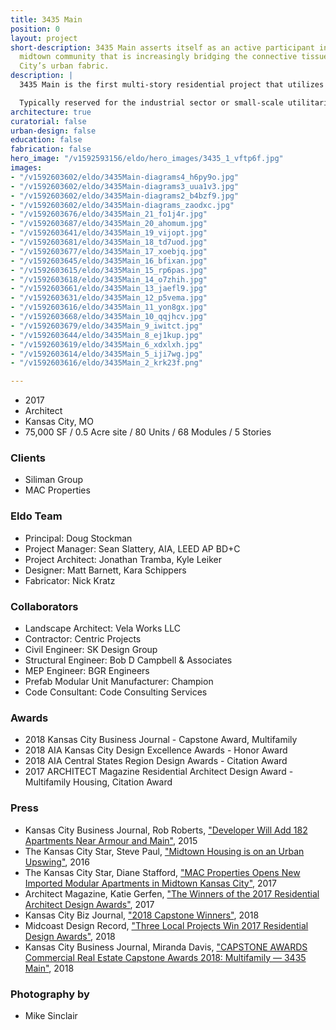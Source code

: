 ```yaml
---
title: 3435 Main
position: 0
layout: project
short-description: 3435 Main asserts itself as an active participant in a vibrant
  midtown community that is increasingly bridging the connective tissue of Kansas
  City’s urban fabric.
description: |
  3435 Main is the first multi-story residential project that utilizes comprehensive pre-manufactured construction in the region. Four stories of pre-manufactured residential “modules” were constructed and finished off site, then shipped to the site and placed one-by-one on a cast-in-place concrete plinth. A transit-oriented mixed-use development designed for a new generation of urban dwellers in midtown Kansas City, 3435 Main is located within walking distance of 10 bus stops and closely connected to a vital mix of small businesses and restaurants, including its own street-facing commercial space. Main Street hosts the initial phase of a new streetcar system that will soon extend past the 80-unit development.

  Typically reserved for the industrial sector or small-scale utilitarian projects, creating a contemporary mixed-use residential project from modular pre-fab construction was an exercise in intensive collaboration between architect, contractor, engineers, and pre-fab manufacturer, pushing the industry to think about pre-fab in a highly-advanced way.
architecture: true
curatorial: false
urban-design: false
education: false
fabrication: false
hero_image: "/v1592593156/eldo/hero_images/3435_1_vftp6f.jpg"
images:
- "/v1592603602/eldo/3435Main-diagrams4_h6py9o.jpg"
- "/v1592603602/eldo/3435Main-diagrams3_uua1v3.jpg"
- "/v1592603602/eldo/3435Main-diagrams2_b4bzf9.jpg"
- "/v1592603602/eldo/3435Main-diagrams_zaodxc.jpg"
- "/v1592603676/eldo/3435Main_21_fo1j4r.jpg"
- "/v1592603687/eldo/3435Main_20_ahomum.jpg"
- "/v1592603641/eldo/3435Main_19_vijopt.jpg"
- "/v1592603681/eldo/3435Main_18_td7uod.jpg"
- "/v1592603677/eldo/3435Main_17_xoebjq.jpg"
- "/v1592603645/eldo/3435Main_16_bfixan.jpg"
- "/v1592603615/eldo/3435Main_15_rp6pas.jpg"
- "/v1592603618/eldo/3435Main_14_o7zhih.jpg"
- "/v1592603661/eldo/3435Main_13_jaefl9.jpg"
- "/v1592603631/eldo/3435Main_12_p5vema.jpg"
- "/v1592603616/eldo/3435Main_11_yon8gx.jpg"
- "/v1592603668/eldo/3435Main_10_qqjhcv.jpg"
- "/v1592603679/eldo/3435Main_9_iwitct.jpg"
- "/v1592603644/eldo/3435Main_8_ej1kup.jpg"
- "/v1592603619/eldo/3435Main_6_xdxlxh.jpg"
- "/v1592603614/eldo/3435Main_5_iji7wg.jpg"
- "/v1592603616/eldo/3435Main_2_krk23f.png"

---
```

- 2017
- Architect
- Kansas City, MO
- 75,000 SF / 0.5 Acre site / 80 Units / 68 Modules / 5 Stories

### Clients
- Siliman Group
- MAC Properties

### Eldo Team
- Principal: Doug Stockman
- Project Manager: Sean Slattery, AIA, LEED AP BD+C
- Project Architect: Jonathan Tramba, Kyle Leiker
- Designer: Matt Barnett, Kara Schippers
- Fabricator: Nick Kratz

### Collaborators
- Landscape Architect: Vela Works LLC
- Contractor: Centric Projects
- Civil Engineer: SK Design Group
- Structural Engineer: Bob D Campbell & Associates
- MEP Engineer: BGR Engineers
- Prefab Modular Unit Manufacturer: Champion
- Code Consultant: Code Consulting Services

### Awards
- 2018 Kansas City Business Journal - Capstone Award, Multifamily
- 2018 AIA Kansas City Design Excellence Awards - Honor Award
- 2018 AIA Central States Region Design Awards - Citation Award
- 2017 ARCHITECT Magazine Residential Architect Design Award - Multifamily Housing, Citation Award

### Press
- Kansas City Business Journal, Rob Roberts, ["Developer Will Add 182 Apartments Near Armour and Main"](https://www.bizjournals.com/kansascity/news/2015/12/01/armour-main-redevelopment-project-mac-properties.html "Developer Will Add 182 Apartments Near Armour and Main"), 2015
- The Kansas City Star, Steve Paul, ["Midtown Housing is on an Urban Upswing"](http://www.kansascity.com/opinion/opn-columns-blogs/steve-paul/article60087046.html "Midtown Housing is on an Urban Upswing"), 2016
- The Kansas City Star, Diane Stafford, ["MAC Properties Opens New Imported Modular Apartments in Midtown Kansas City"](http://www.kansascity.com/news/local/article157411519.html "MAC Properties Opens New Imported Modular Apartments in Midtown Kansas City"), 2017
- Architect Magazine, Katie Gerfen, ["The Winners of the 2017 Residential Architect Design Awards"](https://www.architectmagazine.com/awards/residential-architect-design-awards/the-winners-of-the-2017-residential-architect-design-awards_o "The Winners of the 2017 Residential Architect Design Awards"), 2017
- Kansas City Biz Journal, ["2018 Capstone Winners"](https://www.bizjournals.com/kansascity/news/2018/01/26/2018-capstone-award-winners.html#g/428109/18 "2018 Capstone Winners"), 2018
- Midcoast Design Record, ["Three Local Projects Win 2017 Residential Design Awards"](http://www.midcoastrecord.com/kcresidential "Three Local Projects Win 2017 Residential Design Awards"), 2018
- Kansas City Business Journal, Miranda Davis, ["CAPSTONE AWARDS Commercial Real Estate Capstone Awards 2018: Multifamily — 3435 Main"](https://www.bizjournals.com/kansascity/news/2018/03/30/capstone-awards-2018-multifamily-3435-main.html "CAPSTONE AWARDS Commercial Real Estate Capstone Awards 2018: Multifamily — 3435 Main"), 2018

### Photography by
- Mike Sinclair